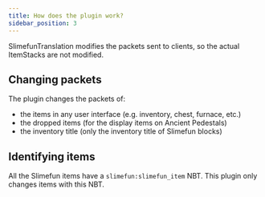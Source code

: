 ```yaml
---
title: How does the plugin work?
sidebar_position: 3
---
```


SlimefunTranslation modifies the packets sent to clients, so the actual ItemStacks are not modified.

## Changing packets

The plugin changes the packets of:

- the items in any user interface (e.g. inventory, chest, furnace, etc.)
- the dropped items (for the display items on Ancient Pedestals)
- the inventory title (only the inventory title of Slimefun blocks)

## Identifying items

All the Slimefun items have a `slimefun:slimefun_item` NBT. This plugin only changes items with this NBT.
